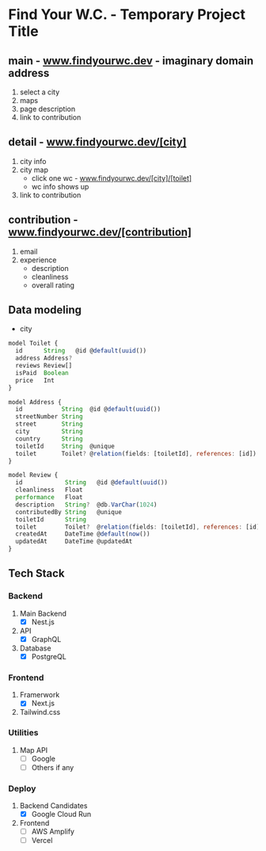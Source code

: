 # Find Your W.C. - Temporary Project Title

## main - www.findyourwc.dev - imaginary domain address

1. select a city
2. maps
3. page description
4. link to contribution

## detail - www.findyourwc.dev/[city]

1. city info
2. city map
   - click one wc - www.findyourwc.dev/[city]/[toilet]
   - wc info shows up
3. link to contribution

## contribution - www.findyourwc.dev/[contribution]

1. email
2. experience
   - description
   - cleanliness
   - overall rating

## Data modeling

- city

```js
model Toilet {
  id      String   @id @default(uuid())
  address Address?
  reviews Review[]
  isPaid  Boolean
  price   Int
}

model Address {
  id           String  @id @default(uuid())
  streetNumber String
  street       String
  city         String
  country      String
  toiletId     String  @unique
  toilet       Toilet? @relation(fields: [toiletId], references: [id])
}

model Review {
  id            String   @id @default(uuid())
  cleanliness   Float
  performance   Float
  description   String?  @db.VarChar(1024)
  contributedBy String   @unique
  toiletId      String
  toilet        Toilet?  @relation(fields: [toiletId], references: [id])
  createdAt     DateTime @default(now())
  updatedAt     DateTime @updatedAt
}
```

## Tech Stack

### Backend

1. Main Backend
   - [x] Nest.js
2. API
   - [x] GraphQL
3. Database
   - [x] PostgreQL

### Frontend

1. Framerwork
   - [x] Next.js
2. Tailwind.css

### Utilities

1. Map API
   - [ ] Google
   - [ ] Others if any

### Deploy

1. Backend Candidates
   - [x] Google Cloud Run

2. Frontend
   - [ ] AWS Amplify
   - [ ] Vercel
